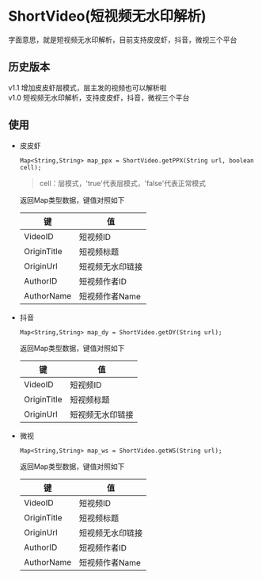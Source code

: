 # ShortVideo(短视频无水印解析)
字面意思，就是短视频无水印解析，目前支持皮皮虾，抖音，微视三个平台

## 历史版本
  v1.1  增加皮皮虾层模式，层主发的视频也可以解析啦  
  v1.0  短视频无水印解析，支持皮皮虾，抖音，微视三个平台

## 使用
* 皮皮虾
  ```
  Map<String,String> map_ppx = ShortVideo.getPPX(String url, boolean cell);
  ```
  > cell：层模式，'true'代表层模式，'false'代表正常模式
  
  返回Map类型数据，键值对照如下<br>

  键 | 值
  -|-
  VideoID|短视频ID
  OriginTitle|短视频标题
  OriginUrl|短视频无水印链接
  AuthorID|短视频作者ID
  AuthorName|短视频作者Name
  
  
* 抖音
  ```
  Map<String,String> map_dy = ShortVideo.getDY(String url);
  ```
  
  返回Map类型数据，键值对照如下<br>

  键 | 值
  -|-
  VideoID|短视频ID
  OriginTitle|短视频标题
  OriginUrl|短视频无水印链接


* 微视
  ```
  Map<String,String> map_ws = ShortVideo.getWS(String url);
  ```
  
  返回Map类型数据，键值对照如下<br>

  键 | 值
  -|-
  VideoID|短视频ID
  OriginTitle|短视频标题
  OriginUrl|短视频无水印链接
  AuthorID|短视频作者ID
  AuthorName|短视频作者Name

